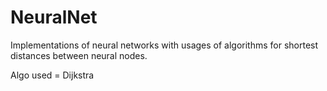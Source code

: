 # NeuralNet

Implementations of neural networks with usages of algorithms for shortest distances between neural nodes.

Algo used = Dijkstra
